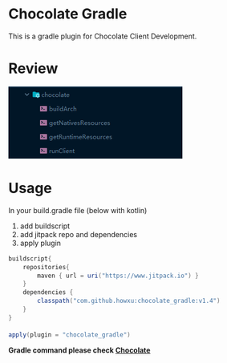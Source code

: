 # Chocolate Gradle

This is a gradle plugin for Chocolate Client Development.

# Review
![Task](./screenshots/tasks.png)

# Usage

In your build.gradle file (below with kotlin)

1. add buildscript 
2. add jitpack repo and dependencies
3. apply plugin

```groovy
buildscript{
    repositories{
        maven { url = uri("https://www.jitpack.io") }
    }
    dependencies {
        classpath("com.github.howxu:chocolate_gradle:v1.4")
    }
}

apply(plugin = "chocolate_gradle")
```

**Gradle command please check [Chocolate](https://github.com/HowXu/Chocolate)**